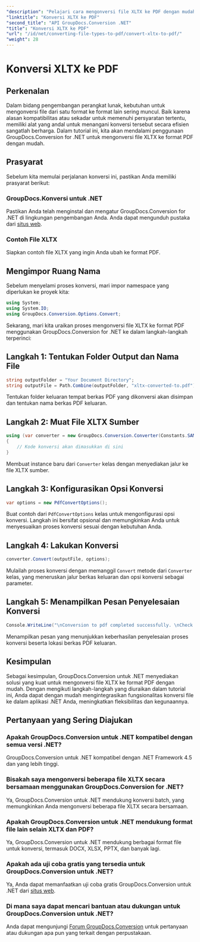 ```yaml
---
"description": "Pelajari cara mengonversi file XLTX ke PDF dengan mudah menggunakan GroupDocs.Conversion for .NET. Tingkatkan fleksibilitas aplikasi .NET Anda."
"linktitle": "Konversi XLTX ke PDF"
"second_title": "API GroupDocs.Conversion .NET"
"title": "Konversi XLTX ke PDF"
"url": "/id/net/converting-file-types-to-pdf/convert-xltx-to-pdf/"
"weight": 28
---
```


# Konversi XLTX ke PDF

## Perkenalan
Dalam bidang pengembangan perangkat lunak, kebutuhan untuk mengonversi file dari satu format ke format lain sering muncul. Baik karena alasan kompatibilitas atau sekadar untuk memenuhi persyaratan tertentu, memiliki alat yang andal untuk menangani konversi tersebut secara efisien sangatlah berharga. Dalam tutorial ini, kita akan mendalami penggunaan GroupDocs.Conversion for .NET untuk mengonversi file XLTX ke format PDF dengan mudah. 
## Prasyarat
Sebelum kita memulai perjalanan konversi ini, pastikan Anda memiliki prasyarat berikut:
### GroupDocs.Konversi untuk .NET
Pastikan Anda telah menginstal dan mengatur GroupDocs.Conversion for .NET di lingkungan pengembangan Anda. Anda dapat mengunduh pustaka dari [situs web](https://releases.groupdocs.com/conversion/net/).
### Contoh File XLTX
Siapkan contoh file XLTX yang ingin Anda ubah ke format PDF.

## Mengimpor Ruang Nama
Sebelum menyelami proses konversi, mari impor namespace yang diperlukan ke proyek kita:

```csharp
using System;
using System.IO;
using GroupDocs.Conversion.Options.Convert;
```

Sekarang, mari kita uraikan proses mengonversi file XLTX ke format PDF menggunakan GroupDocs.Conversion for .NET ke dalam langkah-langkah terperinci:
## Langkah 1: Tentukan Folder Output dan Nama File
```csharp
string outputFolder = "Your Document Directory";
string outputFile = Path.Combine(outputFolder, "xltx-converted-to.pdf");
```
Tentukan folder keluaran tempat berkas PDF yang dikonversi akan disimpan dan tentukan nama berkas PDF keluaran.
## Langkah 2: Muat File XLTX Sumber
```csharp
using (var converter = new GroupDocs.Conversion.Converter(Constants.SAMPLE_XLTX))
{
    // Kode konversi akan dimasukkan di sini
}
```
Membuat instance baru dari `Converter` kelas dengan menyediakan jalur ke file XLTX sumber.
## Langkah 3: Konfigurasikan Opsi Konversi
```csharp
var options = new PdfConvertOptions();
```
Buat contoh dari `PdfConvertOptions` kelas untuk mengonfigurasi opsi konversi. Langkah ini bersifat opsional dan memungkinkan Anda untuk menyesuaikan proses konversi sesuai dengan kebutuhan Anda.
## Langkah 4: Lakukan Konversi
```csharp
converter.Convert(outputFile, options);
```
Mulailah proses konversi dengan memanggil `Convert` metode dari `Converter` kelas, yang meneruskan jalur berkas keluaran dan opsi konversi sebagai parameter.
## Langkah 5: Menampilkan Pesan Penyelesaian Konversi
```csharp
Console.WriteLine("\nConversion to pdf completed successfully. \nCheck output in {0}", outputFolder);
```
Menampilkan pesan yang menunjukkan keberhasilan penyelesaian proses konversi beserta lokasi berkas PDF keluaran.

## Kesimpulan
Sebagai kesimpulan, GroupDocs.Conversion untuk .NET menyediakan solusi yang kuat untuk mengonversi file XLTX ke format PDF dengan mudah. Dengan mengikuti langkah-langkah yang diuraikan dalam tutorial ini, Anda dapat dengan mudah mengintegrasikan fungsionalitas konversi file ke dalam aplikasi .NET Anda, meningkatkan fleksibilitas dan kegunaannya.
## Pertanyaan yang Sering Diajukan
### Apakah GroupDocs.Conversion untuk .NET kompatibel dengan semua versi .NET?
GroupDocs.Conversion untuk .NET kompatibel dengan .NET Framework 4.5 dan yang lebih tinggi.
### Bisakah saya mengonversi beberapa file XLTX secara bersamaan menggunakan GroupDocs.Conversion for .NET?
Ya, GroupDocs.Conversion untuk .NET mendukung konversi batch, yang memungkinkan Anda mengonversi beberapa file XLTX secara bersamaan.
### Apakah GroupDocs.Conversion untuk .NET mendukung format file lain selain XLTX dan PDF?
Ya, GroupDocs.Conversion untuk .NET mendukung berbagai format file untuk konversi, termasuk DOCX, XLSX, PPTX, dan banyak lagi.
### Apakah ada uji coba gratis yang tersedia untuk GroupDocs.Conversion untuk .NET?
Ya, Anda dapat memanfaatkan uji coba gratis GroupDocs.Conversion untuk .NET dari [situs web](https://releases.groupdocs.com/).
### Di mana saya dapat mencari bantuan atau dukungan untuk GroupDocs.Conversion untuk .NET?
Anda dapat mengunjungi [Forum GroupDocs.Conversion](https://forum.groupdocs.com/c/conversion/11) untuk pertanyaan atau dukungan apa pun yang terkait dengan perpustakaan.